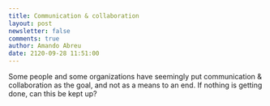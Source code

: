 ```yaml
---
title: Communication & collaboration
layout: post
newsletter: false
comments: true
author: Amando Abreu
date: 2120-09-28 11:51:00
---
```

Some people and some organizations have seemingly put communication & collaboration as the goal, and not as a means to an end. If nothing is getting done, can this be kept up?